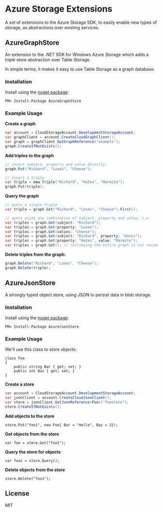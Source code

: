 # Azure Storage Extensions

A set of extensions to the Azure Storage SDK, to easily enable new types of storage, as abstractions over existing services.

## AzureGraphStore

An extension to the .NET SDK for Windows Azure Storage which adds a triple store abstraction over Table Storage.

In simple terms, it makes it easy to use Table Storage as a graph database.

### Installation

Install using the [nuget package](https://nuget.org/packages/AzureGraphStore/):

```
PM> Install-Package AzureGraphStore
```

### Example Usage

**Create a graph**

```c#
var account = CloudStorageAccount.DevelopmentStorageAccount;
var graphClient = account.CreateCloudGraphClient();
var graph = graphClient.GetGraphReference("example");
graph.CreateIfNotExists();
```

**Add triples to the graph**

```c#
// insert subject, property and value directly:
graph.Put("Richard", "Loves", "Cheese");

// insert a triple
var triple = new Triple("Richard", "Hates", "Marmite");
graph.Put(triple);
```

**Query the graph**

```c#
// query a single triple
var triple = graph.Get("Richard", "Loves", "Cheese").First();

// query using any combination of subject, property and value, i.e.
var triples = graph.Get(subject: "Richard");
var triples = graph.Get(property: "Loves");
var triples = graph.Get(values: "Cheese");
var triples = graph.Get(subject: "Richard", property: "Hates");
var triples = graph.Get(property: "Hates", value: "Marmite");
var triples = graph.Get(); // retrieving the entire graph is not recommended!
```

**Delete triples from the graph:**

```c#
graph.Delete("Richard", "Loves", "Cheese");
graph.Delete(triple);
```

## AzureJsonStore

A strongly typed object store, using JSON to persist data in blob storage.

### Installation

Install using the [nuget package](https://nuget.org/packages/AzureJsonStore/):

```
PM> Install-Package AzureJsonStore
```

### Example Usage

We'll use this class to store objects:

```
class Foo
{
    public string Bar { get; set; }
    public int Baz { get; set; }
}
```

**Create a store**

```c#
var account = CloudStorageAccount.DevelopmentStorageAccount;
var jsonClient = account.CreateCloudJsonClient();
var store = jsonClient.GetJsonReference<Foo>("foostore");
store.CreateIfNotExists();
```

**Add objects to the store**

```
store.Put("foo1", new Foo{ Bar = "Hello", Baz = 3});
```

**Get objects from the store**

```
var foo = store.Get("foo1");
```

**Query the store for objects**

```
var foos = store.Query();
```

**Delete objects from the store**

```
store.Delete("foo1");
```

## License

MIT
